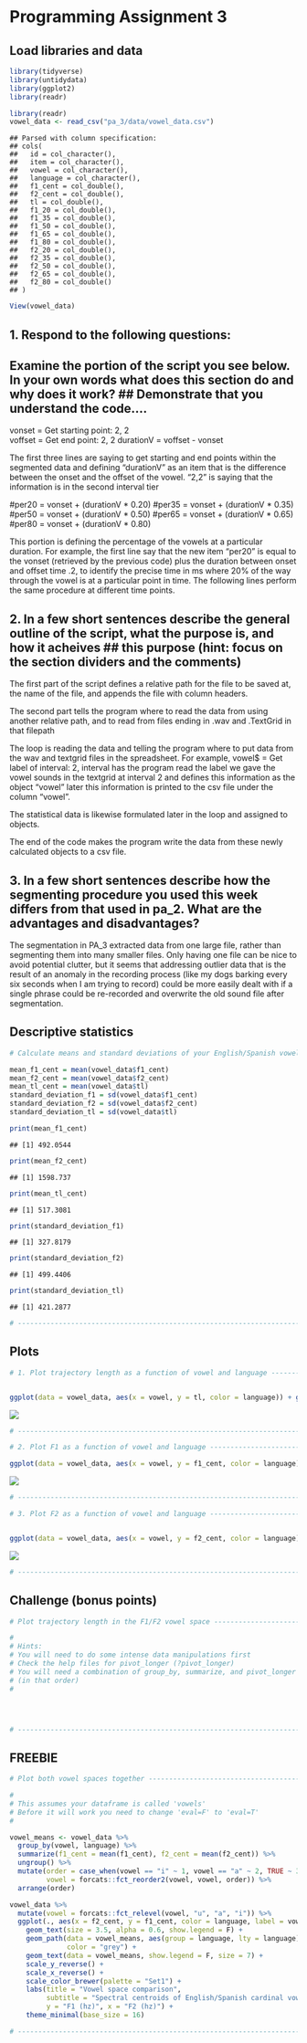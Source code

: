Programming Assignment 3
================

## Load libraries and data

``` r
library(tidyverse)
library(untidydata)
library(ggplot2)
library(readr)
```

``` r
library(readr)
vowel_data <- read_csv("pa_3/data/vowel_data.csv")
```

    ## Parsed with column specification:
    ## cols(
    ##   id = col_character(),
    ##   item = col_character(),
    ##   vowel = col_character(),
    ##   language = col_character(),
    ##   f1_cent = col_double(),
    ##   f2_cent = col_double(),
    ##   tl = col_double(),
    ##   f1_20 = col_double(),
    ##   f1_35 = col_double(),
    ##   f1_50 = col_double(),
    ##   f1_65 = col_double(),
    ##   f1_80 = col_double(),
    ##   f2_20 = col_double(),
    ##   f2_35 = col_double(),
    ##   f2_50 = col_double(),
    ##   f2_65 = col_double(),
    ##   f2_80 = col_double()
    ## )

``` r
View(vowel_data)
```

### 

## 1\. Respond to the following questions:

## Examine the portion of the script you see below. In your own words what does this section do and why does it work? \#\# Demonstrate that you understand the code….

vonset = Get starting point: 2, 2  
voffset = Get end point: 2, 2 durationV = voffset - vonset

The first three lines are saying to get starting and end points within
the segmented data and defining “durationV” as an item that is the
difference between the onset and the offset of the vowel. “2,2” is
saying that the information is in the second interval tier

\#per20 = vonset + (durationV \* 0.20) \#per35 = vonset + (durationV \*
0.35) \#per50 = vonset + (durationV \* 0.50) \#per65 = vonset +
(durationV \* 0.65) \#per80 = vonset + (durationV \* 0.80)

This portion is defining the percentage of the vowels at a particular
duration. For example, the first line say that the new item “per20” is
equal to the vonset (retrieved by the previous code) plus the duration
between onset and offset time .2, to identify the precise time in ms
where 20% of the way through the vowel is at a particular point in time.
The following lines perform the same procedure at different time points.

## 2\. In a few short sentences describe the general outline of the script, what the purpose is, and how it acheives \#\# this purpose (hint: focus on the section dividers and the comments)

The first part of the script defines a relative path for the file to be
saved at, the name of the file, and appends the file with column
headers.

The second part tells the program where to read the data from using
another relative path, and to read from files ending in .wav and
.TextGrid in that filepath

The loop is reading the data and telling the program where to put data
from the wav and textgrid files in the spreadsheet. For example, vowel$
= Get label of interval: 2, interval has the program read the label we
gave the vowel sounds in the textgrid at interval 2 and defines this
information as the object “vowel” later this information is printed to
the csv file under the column “vowel”.

The statistical data is likewise formulated later in the loop and
assigned to objects.

The end of the code makes the program write the data from these newly
calculated objects to a csv file.

## 3\. In a few short sentences describe how the segmenting procedure you used this week differs from that used in pa\_2. What are the advantages and disadvantages?

The segmentation in PA\_3 extracted data from one large file, rather
than segmenting them into many smaller files. Only having one file can
be nice to avoid potential clutter, but it seems that addressing outlier
data that is the result of an anomaly in the recording process (like my
dogs barking every six seconds when I am trying to record) could be more
easily dealt with if a single phrase could be re-recorded and overwrite
the old sound file after segmentation.

## 

## Descriptive statistics

``` r
# Calculate means and standard deviations of your English/Spanish vowels ------

mean_f1_cent = mean(vowel_data$f1_cent)
mean_f2_cent = mean(vowel_data$f2_cent)
mean_tl_cent = mean(vowel_data$tl)
standard_deviation_f1 = sd(vowel_data$f1_cent)
standard_deviation_f2 = sd(vowel_data$f2_cent)
standard_deviation_tl = sd(vowel_data$tl)

print(mean_f1_cent)
```

    ## [1] 492.0544

``` r
print(mean_f2_cent)
```

    ## [1] 1598.737

``` r
print(mean_tl_cent)
```

    ## [1] 517.3081

``` r
print(standard_deviation_f1)
```

    ## [1] 327.8179

``` r
print(standard_deviation_f2)
```

    ## [1] 499.4406

``` r
print(standard_deviation_tl)
```

    ## [1] 421.2877

``` r
# -----------------------------------------------------------------------------
```

## Plots

``` r
# 1. Plot trajectory length as a function of vowel and language ---------------


ggplot(data = vowel_data, aes(x = vowel, y = tl, color = language)) + geom_point() 
```

![](readme_files/figure-gfm/plot1-1.png)<!-- -->

``` r
# -----------------------------------------------------------------------------
```

``` r
# 2. Plot F1 as a function of vowel and language ------------------------------

ggplot(data = vowel_data, aes(x = vowel, y = f1_cent, color = language)) + geom_point() 
```

![](readme_files/figure-gfm/plot2-1.png)<!-- -->

``` r
# -----------------------------------------------------------------------------
```

``` r
# 3. Plot F2 as a function of vowel and language ------------------------------


ggplot(data = vowel_data, aes(x = vowel, y = f2_cent, color = language)) + geom_point() 
```

![](readme_files/figure-gfm/plot3-1.png)<!-- -->

``` r
# -----------------------------------------------------------------------------
```

## Challenge (bonus points)

``` r
# Plot trajectory length in the F1/F2 vowel space -----------------------------

#
# Hints: 
# You will need to do some intense data manipulations first
# Check the help files for pivot_longer (?pivot_longer)
# You will need a combination of group_by, summarize, and pivot_longer 
# (in that order)
#




# -----------------------------------------------------------------------------
```

## FREEBIE

``` r
# Plot both vowel spaces together ---------------------------------------------

#
# This assumes your dataframe is called 'vowels'
# Before it will work you need to change 'eval=F' to 'eval=T'
#

vowel_means <- vowel_data %>% 
  group_by(vowel, language) %>% 
  summarize(f1_cent = mean(f1_cent), f2_cent = mean(f2_cent)) %>% 
  ungroup() %>% 
  mutate(order = case_when(vowel == "i" ~ 1, vowel == "a" ~ 2, TRUE ~ 3), 
         vowel = forcats::fct_reorder2(vowel, vowel, order)) %>% 
  arrange(order)

vowel_data %>% 
  mutate(vowel = forcats::fct_relevel(vowel, "u", "a", "i")) %>% 
  ggplot(., aes(x = f2_cent, y = f1_cent, color = language, label = vowel)) + 
    geom_text(size = 3.5, alpha = 0.6, show.legend = F) + 
    geom_path(data = vowel_means, aes(group = language, lty = language), 
              color = "grey") + 
    geom_text(data = vowel_means, show.legend = F, size = 7) + 
    scale_y_reverse() + 
    scale_x_reverse() + 
    scale_color_brewer(palette = "Set1") + 
    labs(title = "Vowel space comparison", 
         subtitle = "Spectral centroids of English/Spanish cardinal vowels", 
         y = "F1 (hz)", x = "F2 (hz)") + 
    theme_minimal(base_size = 16)

# -----------------------------------------------------------------------------
```
